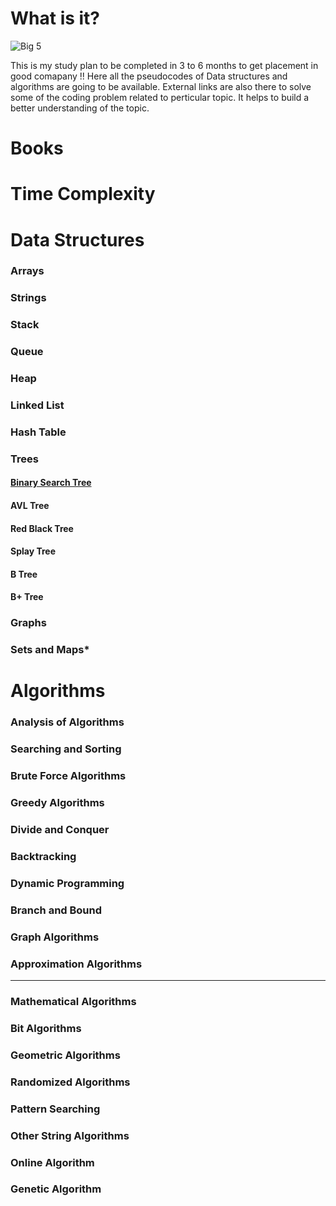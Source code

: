 # What is it?
![Big 5](https://github.com/perceptron00/DSA-PseudoCodes/blob/master/Images/Big5.jpg)

This is my study plan to be completed in 3 to 6 months to get placement in good comapany !!
Here all the pseudocodes of Data structures and algorithms are going to be available. External links are also there to solve some of the coding problem related to perticular topic. It helps to build a better understanding of the topic.


# Books


# Time Complexity


# Data Structures
### Arrays
### Strings
### Stack
### Queue
### Heap
### Linked List
### Hash Table
### Trees
 #### [Binary Search Tree](https://github.com/perceptron00/Data-Structure-Codes/blob/master/BST%20pseudo-codes.md)
 #### AVL Tree 
 #### Red Black Tree
 #### Splay Tree
 #### B Tree
 #### B+ Tree
### Graphs
### Sets and Maps*


# Algorithms

### Analysis of Algorithms
### Searching and Sorting
### Brute Force Algorithms
### Greedy Algorithms
### Divide and Conquer
### Backtracking
### Dynamic Programming
### Branch and Bound
### Graph Algorithms
### Approximation Algorithms
------------------
### Mathematical Algorithms
### Bit Algorithms
### Geometric Algorithms
### Randomized Algorithms
### Pattern Searching
### Other String Algorithms
### Online Algorithm
### Genetic Algorithm

